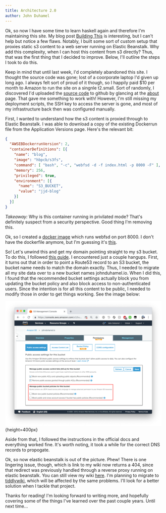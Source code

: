 ```yaml
---
title: Architecture 2.0
author: John Duhamel
---
```


Ok, so now I have some time to learn haskell again and therefore I'm maintaining this site.  My blog post [Building This](/posts/2016-08-04-homebrewpcb.html) is interesting, but I can't help but notice a few flaws.  Notably, I built some sort of custom setup that proxies static s3 content to a web server running on Elastic Beanstalk.  Why add this complexity, when I can host this content from s3 directly?  Thus, that was the first thing that I decided to improve.  Below, I'll outline the steps I took to do this.

Keep in mind that until last week, I'd completely abandoned this site.  I thought the source code was gone; lost of a coorporate laptop I'd given up long ago.  I always felt sort of proud of it though, so I happily paid $10 per month to Amazon to run the site on a singnle t2.small.  Sort of randomly, I discovered I'd uploaded the [source code](https://github.com/jjduhamel/blog) to github by glancing at the [about](/about) page.  That gave me something to work with!  However, I'm still missing my deployment scripts, the SSH key to access the server is gone, and most of my infrastructure back then was configured manually.

First, I wanted to understand how the s3 content is proxied through to Elastic Beanstalk.  I was able to download a copy of the existing Dockerrun file from the Application Versions page.  Here's the relevant bit:

```json
{
  "AWSEBDockerrunVersion": 2,
  "containerDefinitions": [{
    "name": "blog",
    "image": "hbpcb/s3fs",
    "command": [ "bash", "-c", "webfsd -d -f index.html -p 8000 -F" ],
    "memory": 256,
    "privileged": true,
    "environment": [{
      "name": "S3_BUCKET",
      "value": "jjd-blog"
    }]
  }]
}
```

*Takeaway:* Why is this container running in privilated mode?  That's definitely suspect from a security perspective.  Good thing I'm removing this.

Ok, so I created a [docker image](https://hub.docker.com/r/hbpcb/s3fs) which runs webfsd on port 8000.  I don't have the dockerfile anymore, but I'm guessing it's [this](https://github.com/jjduhamel/docker-alpine-s3fs/blob/master/docker-entrypoint.sh).

So!  Let's unwind this and get my domain pointing straight to my s3 bucket.  To do this, I followed [this guide](https://docs.aws.amazon.com/AmazonS3/latest/dev/website-hosting-custom-domain-walkthrough.html).  I encountered just a couple hangups.  First, it turns out that in order to point a Route53 record to an S3 bucket, the bucket name needs to match the domain exactly.  Thus, I needed to migrate all my site data over to a new bucket names johnduhamel.io.  When I did this, I found that the recommended bucket settings actually block you from updating the bucket policy and also block access to non-authenticated users.  Since the intention is for all this content to be public, I needed to modify those in order to get things working.  See the image below:

![](/images/s3-public-access-settings.png){height=400px}

Aside from that, I followed the instructions in the official docs and everything worked fine.  It's worth noting, it took a while for the correct DNS records to propogate.

Ok, so now elastic beanstalk is out of the picture.  Phew!  There is one lingering issue, though, which is link to my wiki now returns a 404, since that redirect was previously handled through a reverse proxy running on elastic beanstalk.  You can still view my wiki [here](http://johnduhamel.io).  I'm planning to migrate to [tiddlywiki](https://tiddlywiki.com/), which will be affected by the same problems.  I'll look for a better solution when I tackle that project.

Thanks for reading!  I'm looking forward to writing more, and hopefully covering some of the things I've learned over the past couple years.  Until next time...